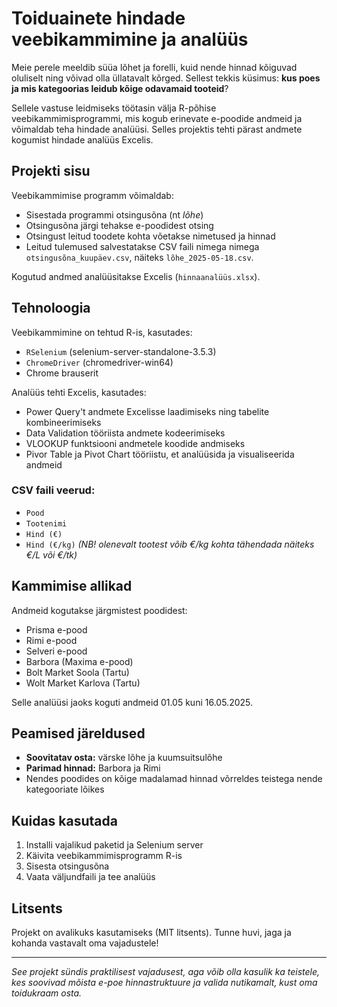 # Toiduainete hindade veebikammimine ja analüüs

Meie perele meeldib süüa lõhet ja forelli, kuid nende hinnad kõiguvad oluliselt ning võivad olla üllatavalt kõrged. 
Sellest tekkis küsimus: **kus poes ja mis kategoorias leidub kõige odavamaid tooteid**?

Sellele vastuse leidmiseks töötasin välja R-põhise veebikammimisprogrammi, mis kogub erinevate e-poodide andmeid ja võimaldab teha hindade analüüsi. Selles projektis tehti pärast andmete kogumist hindade analüüs Excelis.

## Projekti sisu

Veebikammimise programm võimaldab:
- Sisestada programmi otsingusõna (nt *lõhe*)
- Otsingusõna järgi tehakse e-poodidest otsing
- Otsingust leitud toodete kohta võetakse nimetused ja hinnad
- Leitud tulemused salvestatakse CSV faili nimega nimega `otsingusõna_kuupäev.csv`, näiteks `lõhe_2025-05-18.csv`.

Kogutud andmed analüüsitakse Excelis (`hinnaanalüüs.xlsx`).

## Tehnoloogia

Veebikammimine on tehtud R-is, kasutades:
- `RSelenium` (selenium-server-standalone-3.5.3)
- `ChromeDriver` (chromedriver-win64)
- Chrome brauserit

Analüüs tehti Excelis, kasutades:
- Power Query't andmete Excelisse laadimiseks ning tabelite kombineerimiseks
- Data Validation tööriista andmete kodeerimiseks
- VLOOKUP funktsiooni andmetele koodide andmiseks
- Pivor Table ja Pivot Chart tööriistu, et analüüsida ja visualiseerida andmeid

### CSV faili veerud:

- `Pood`
- `Tootenimi`
- `Hind (€)`
- `Hind (€/kg)` *(NB! olenevalt tootest võib €/kg kohta tähendada näiteks €/L või €/tk)*

## Kammimise allikad

Andmeid kogutakse järgmistest poodidest:
- Prisma e-pood
- Rimi e-pood
- Selveri e-pood
- Barbora (Maxima e-pood)
- Bolt Market Soola (Tartu)
- Wolt Market Karlova (Tartu)

Selle analüüsi jaoks koguti andmeid 01.05 kuni 16.05.2025.

## Peamised järeldused

- **Soovitatav osta:** värske lõhe ja kuumsuitsulõhe
- **Parimad hinnad:** Barbora ja Rimi
- Nendes poodides on kõige madalamad hinnad võrreldes teistega nende kategooriate lõikes

## Kuidas kasutada

1. Installi vajalikud paketid ja Selenium server
2. Käivita veebikammimisprogramm R-is
3. Sisesta otsingusõna
4. Vaata väljundfaili ja tee analüüs

## Litsents

Projekt on avalikuks kasutamiseks (MIT litsents). Tunne huvi, jaga ja kohanda vastavalt oma vajadustele!

---

*See projekt sündis praktilisest vajadusest, aga võib olla kasulik ka teistele, kes soovivad mõista e-poe hinnastruktuure ja valida nutikamalt, kust oma toidukraam osta.*
